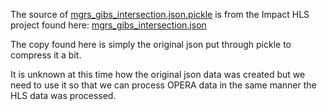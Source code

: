The source of [mgrs_gibs_intersection.json.pickle](mgrs_gibs_intersection.json.pickle) is from the Impact HLS project
found here: [mgrs_gibs_intersection.json](https://github.com/NASA-IMPACT/hls-browse_imagery/blob/c13b9abe7d9625ee4e375a8406ff32ada0a89658/hls_browse_imagery_creator/data/mgrs_gibs_intersection.json)

The copy found here is simply the original json put through pickle to compress it a bit.

It is unknown at this time how the original json data was created but we need to use it 
so that we can process OPERA data in the same manner the HLS data was processed.